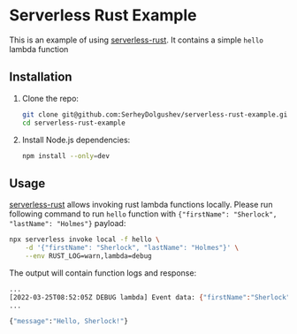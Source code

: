 # Serverless Rust Example

This is an example of using [serverless-rust](https://www.serverless.com/plugins/serverless-rust). It contains a simple `hello` lambda function 

## Installation

1. Clone the repo:
    ```bash
    git clone git@github.com:SerheyDolgushev/serverless-rust-example.git
    cd serverless-rust-example
    ```
2. Install Node.js dependencies:
    ```bash
    npm install --only=dev
    ```

## Usage

[serverless-rust](https://www.serverless.com/plugins/serverless-rust)  allows invoking rust lambda functions locally. Please run following command to run `hello` function with `{"firstName": "Sherlock", "lastName": "Holmes"}` payload:

```bash
npx serverless invoke local -f hello \
    -d '{"firstName": "Sherlock", "lastName": "Holmes"}' \
    --env RUST_LOG=warn,lambda=debug
```

The output will contain function logs and response:
```bash
...
[2022-03-25T08:52:05Z DEBUG lambda] Event data: {"firstName":"Sherlock","lastName":"Holmes"}
...

{"message":"Hello, Sherlock!"}

```